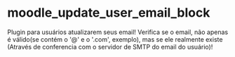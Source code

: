 # moodle_update_user_email_block
Plugin para usuários atualizarem seus email! Verifica se o email, não apenas é válido(se contém o '@' e o '.com', exemplo), mas se ele realmente existe (Através de conferencia com o servidor de SMTP do email do usuário)! 
